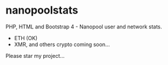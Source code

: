 # nanopoolstats
PHP, HTML and Bootstrap 4 - Nanopool user and network stats.

* ETH (OK)
* XMR, and others crypto coming soon...

Please star my project...
